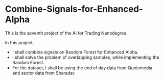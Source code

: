 # Combine-Signals-for-Enhanced-Alpha

This is the seventh project of the AI for Trading Nanodegree.

In this project, 
- I shall combine signals on Random Forest for Enhanced Alpha. 
- I shall solve the problem of overlapping samples, while implementing the Random Forest.
- For the dataset, I shall be using the end of day data from Quotemedia and sector data from Sharadar.
